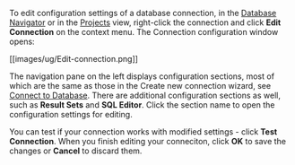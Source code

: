 To edit configuration settings of a database connection, in the [Database Navigator](https://github.com/dbeaver/dbeaver/wiki/Database-Navigator) or in the [Projects](https://github.com/dbeaver/dbeaver/wiki/Projects) view, right-click the connection and click **Edit Connection** on the context menu. The Connection configuration window opens:

[[images/ug/Edit-connection.png]]

The navigation pane on the left displays configuration sections, most of which are the same as those in the Create new connection wizard, see [Connect to Database](https://github.com/dbeaver/dbeaver/wiki/Connect-to-Database). There are additional configuration sections as well, such as **Result Sets** and **SQL Editor**. Click the section name to open the configuration settings for editing.

You can test if your connection works with modified settings - click **Test Connection**. When you finish editing your conneciton, click **OK** to save the changes or **Cancel** to discard them.